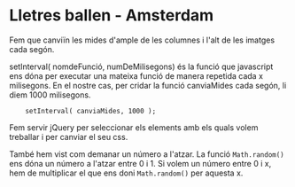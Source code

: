 # Lletres ballen - Amsterdam
Fem que canviïn les mides d'ample de les columnes i l'alt de les imatges cada segón.

setInterval( nomdeFunció, numDeMilisegons) és la funció que javascript ens dóna per executar una mateixa funció de manera repetida cada x milisegons. En el nostre cas, per cridar la funció canviaMides cada segón, li diem 1000 milisegons.
```
    setInterval( canviaMides, 1000 );
```

Fem servir jQuery per seleccionar els elements amb els quals volem treballar i per canviar el seu css.

També hem vist com demanar un número a l'atzar. La funció `Math.random()` ens dóna un número a l'atzar entre 0 i 1. Si volem un número entre 0 i x, hem de multiplicar el que ens doni `Math.random()` per aquesta x.
